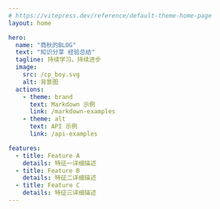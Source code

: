 ```yaml
---
# https://vitepress.dev/reference/default-theme-home-page
layout: home

hero:
  name: "商秋的BLOG"
  text: "知识分享 经验总结"
  tagline: 持续学习，持续进步
  image:
    src: /cp_boy.svg
    alt: 背景图
  actions:
    - theme: brand
      text: Markdown 示例
      link: /markdown-examples
    - theme: alt
      text: API 示例
      link: /api-examples

features:
  - title: Feature A
    details: 特征一详细描述
  - title: Feature B
    details: 特征二详细描述
  - title: Feature C
    details: 特征三详细描述
---
```


